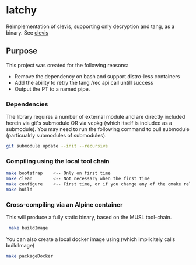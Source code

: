 # latchy
Reimplementation of clevis, supporting only decryption and tang, as a binary. See [clevis](https://github.com/latchset/clevis)

## Purpose
This project was created for the following reasons:
* Remove the dependency on bash and support distro-less containers
* Add the ability to retry the tang /rec api call untill success
* Output the PT to a named pipe.

### Dependencies
The library requires a number of external module and are directly included herein via git's submodule OR via vcpkg (which itself is included as a submodule). You may need to run the following command to pull submodule (particualrly submodules of submodules).
```bash
git submodule update --init --recursive
```

### Compiling using the local tool chain
```bash
make bootstrap    <-- Only on first time
make clean        <-- Not necessary when the first time
make configure    <-- First time, or if you change any of the cmake related files.
make build
```
### Cross-compiling via an Alpine container
This will produce a fully static binary, based on the MUSL tool-chain.

```bash
 make buildImage
```

You can also create a local docker image using (which implicitely calls buildImage)

```bash
make packageDocker
```
